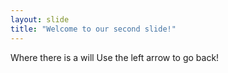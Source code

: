 ```yaml
---
layout: slide
title: "Welcome to our second slide!"
---
```

Where there is a will 
Use the left arrow to go back!
